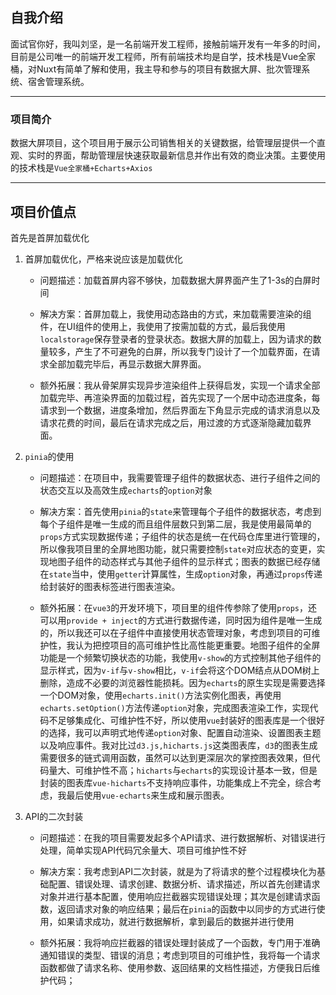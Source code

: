 ## 自我介绍

面试官你好，我叫刘坚，是一名前端开发工程师，接触前端开发有一年多的时间，目前是公司唯一的前端开发工程师，所有前端技术均是自学，技术栈是Vue全家桶，对Nuxt有简单了解和使用，我主导和参与的项目有数据大屏、批次管理系统、宿舍管理系统。

---

### 项目简介

数据大屏项目，这个项目用于展示公司销售相关的关键数据，给管理层提供一个直观、实时的界面，帮助管理层快速获取最新信息并作出有效的商业决策。主要使用的技术栈是`Vue全家桶+Echarts+Axios`

---

## 项目价值点

首先是首屏加载优化

1. 首屏加载优化，严格来说应该是加载优化
   
   - 问题描述：加载首屏内容不够快，加载数据大屏界面产生了1-3s的白屏时间
   
   - 解决方案：首屏加载上，我使用动态路由的方式，来加载需要渲染的组件，在UI组件的使用上，我使用了按需加载的方式，最后我使用`localstorage`保存登录者的登录状态。数据大屏的加载上，因为请求的数量较多，产生了不可避免的白屏，所以我专门设计了一个加载界面，在请求全部加载完毕后，再显示数据大屏界面。
   
   - 额外拓展：我从骨架屏实现异步渲染组件上获得启发，实现一个请求全部加载完毕、再渲染界面的加载过程，首先实现了一个居中动态进度条，每请求到一个数据，进度条增加，然后界面左下角显示完成的请求消息以及请求花费的时间，最后在请求完成之后，用过渡的方式逐渐隐藏加载界面。

2. `pinia`的使用
   
   - 问题描述：在项目中，我需要管理子组件的数据状态、进行子组件之间的状态交互以及高效生成`echarts`的`option`对象
   
   - 解决方案：首先使用`pinia`的`state`来管理每个子组件的数据状态，考虑到每个子组件是唯一生成的而且组件层数只到第二层，我是使用最简单的`props`方式实现数据传递；子组件的状态是统一在代码仓库里进行管理的，所以像我项目里的全屏地图功能，就只需要控制`state`对应状态的变更，实现地图子组件的动态样式与其他子组件的显示样式；图表的数据已经存储在`state`当中，使用`getter`计算属性，生成`option`对象，再通过`props`传递给封装好的图表标签进行图表渲染。
   
   - 额外拓展：在`vue3`的开发环境下，项目里的组件传参除了使用`props`，还可以用`provide + inject`的方式进行数据传递，同时因为组件是唯一生成的，所以我还可以在子组件中直接使用状态管理对象，考虑到项目的可维护性，我认为把控项目的高可维护性比高性能更重要。地图子组件的全屏功能是一个频繁切换状态的功能，我使用`v-show`的方式控制其他子组件的显示样式，因为`v-if`与`v-show`相比，`v-if`会将这个DOM结点从DOM树上删除，造成不必要的浏览器性能损耗。因为`echarts`的原生实现是需要选择一个DOM对象，使用`echarts.init()`方法实例化图表，再使用`echarts.setOption()`方法传递`option`对象，完成图表渲染工作，实现代码不足够集成化、可维护性不好，所以使用`vue`封装好的图表库是一个很好的选择，我可以声明式地传递`option`对象、配置自动渲染、设置图表主题以及响应事件。我对比过`d3.js,hicharts.js`这类图表库，`d3`的图表生成需要很多的链式调用函数，虽然可以达到更深层次的掌控图表效果，但代码量大、可维护性不高；`hicharts`与`echarts`的实现设计基本一致，但是封装的图表库`vue-hicharts`不支持响应事件，功能集成上不完全，综合考虑，我最后使用`vue-echarts`来生成和展示图表。

3. API的二次封装
   
   - 问题描述：在我的项目需要发起多个API请求、进行数据解析、对错误进行处理，简单实现API代码冗余量大、项目可维护性不好
   
   - 解决方案：我考虑到API二次封装，就是为了将请求的整个过程模块化为基础配置、错误处理、请求创建、数据分析、请求描述，所以首先创建请求对象并进行基本配置，使用响应拦截器实现错误处理；其次是创建请求函数，返回请求对象的响应结果；最后在`pinia`的函数中以同步的方式进行使用，如果请求成功，就进行数据解析，拿到最后的数据并进行使用
   
   - 额外拓展：我将响应拦截器的错误处理封装成了一个函数，专门用于准确通知错误的类型、错误的消息；考虑到项目的可维护性，我将每一个请求函数都做了请求名称、使用参数、返回结果的文档性描述，方便我日后维护代码；
